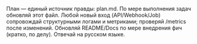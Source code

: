 План — единый источник правды: plan.md. По мере выполнения задач обновляй этот файл.
Любой новый вход (API/Webhook/Job) сопровождай структурными логами и метриками; проверяй /metrics после изменений.
Обновляй README/Docs по мере внедрения фич (кратко, по делу).
Отвечай на русском языке.
